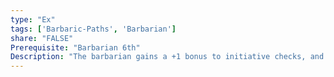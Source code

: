```yaml
---
type: "Ex"
tags: ['Barbaric-Paths', 'Barbarian']
share: "FALSE"
Prerequisite: "Barbarian 6th"
Description: "The barbarian gains a +1 bonus to initiative checks, and is no longer flat-footed before he has acted in combat. This bonus to initiative increases by an additional +1 for every 4 levels after 6th."
---
```

